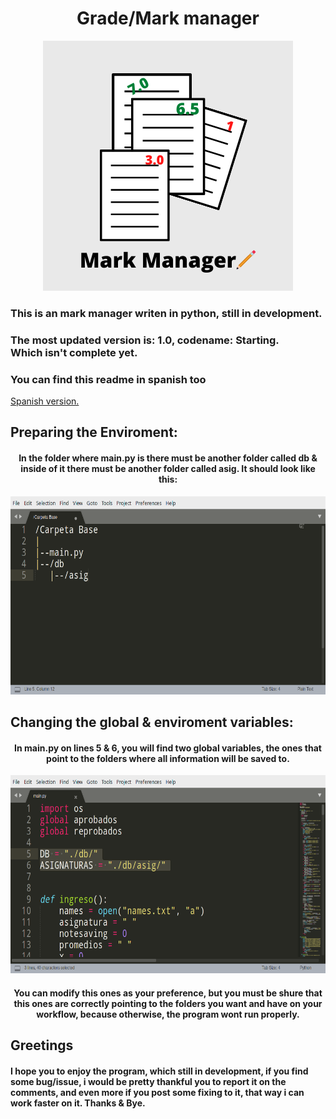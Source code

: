 <h1 align="center">
	Grade/Mark manager
</h1>
<p align="center">
	<img height:300px; width:300px;" src="https://github.com/Technopy311/Gestor-de-Notas/blob/main/Mark_Manager.png">
</p>
<h3>
	This is an mark manager writen in python, still in development.
</h3>
<h3>
	The most updated version is: 1.0, codename: Starting. 
	<br>Which isn't complete yet.
</h3>

<h3>
You can find this readme in spanish too
</h3>
<a href="https://github.com/Technopy311/Gestor-de-Notas/blob/main/README_es.md">
	Spanish version.
</a>

<h2>
	Preparing the Enviroment:
</h2>

<h4 align="center">
In the folder where <b>main.py</b> is
there must be another folder called <b>db</b> & inside of it
there must be another folder called <b>asig</b>.
It should look like this:
</h4>

<p align="center">
	<img height=317px width=637px src="https://github.com/Technopy311/Gestor-de-Notas/blob/main/estructura_carpetas.png" alt="Estructura de carpetas.">
</p>

<h2>
	Changing the global & enviroment variables:
</h2>

<h4 align="center">
	In main.py on lines 5 & 6, you will find two global variables, the ones that point to the folders where all information will be saved to.
</h4>

<p align="center">
	<img height=317px width=637px src="https://github.com/Technopy311/Gestor-de-Notas/blob/main/variables_globales.png" alt="Variables globales.">
</p>

<h4 align="center">
	You can modify this ones as your preference, but you must <b>be shure that this ones are correctly pointing to the folders you want</b> and have on your workflow, because <b>otherwise, the program wont run properly.</b>
</h4>

<h2>
	Greetings
</h2>

<h4>
	I hope you to enjoy the program, which <b>still in development</b>,
	if you find some bug/issue, i would be pretty thankful you
	to report it on the comments, and even more if you post some
	fixing to it, that way i can work faster on it.
	Thanks & Bye.
</h4>
